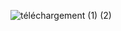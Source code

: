 ![téléchargement (1) (2)](https://github.com/user-attachments/assets/c7b93207-c7e8-4a0d-b4a3-ca846be8d8fd)
